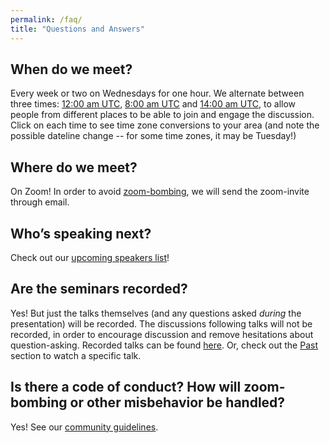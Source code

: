 ```yaml
---
permalink: /faq/
title: "Questions and Answers"
---
```


## When do we meet?
Every week or two on Wednesdays for one hour. We alternate between three times: [12:00 am UTC](https://www.timeanddate.com/worldclock/converter.html?iso=20200805T000000&p1=224&p2=179&p3=136&p4=676&p5=33&p6=152), [8:00 am UTC](https://www.timeanddate.com/worldclock/converter.html?iso=20200805T080000&p1=224&p2=179&p3=136&p4=676&p5=33&p6=152) and [14:00 am UTC](https://www.timeanddate.com/worldclock/converter.html?iso=20200805T140000&p1=224&p2=179&p3=136&p4=676&p5=33&p6=152), to allow people from different places to be able to join and engage the discussion. Click on each time to see time zone conversions to your area (and note the possible dateline change -- for some time zones, it may be Tuesday!) 

## Where do we meet?
On Zoom! In order to avoid [zoom-bombing](/assets/images/zoom-bomb.png), we will send the zoom-invite through email.

## Who’s speaking next?
Check out our [upcoming speakers list](/upcoming)!

## Are the seminars recorded?
Yes! But just the talks themselves (and any questions asked *during* the presentation) will be recorded.
The discussions following talks will not be recorded, in order to encourage discussion and remove hesitations about question-asking. 
Recorded talks can be found [here](https://www.youtube.com/playlist?list=PL0zsOCvKa2iEqmPV6WGhjuP-tsrUy102C). Or, check out the [Past](/past) section to watch a specific talk.

## Is there a code of conduct? How will zoom-bombing or other misbehavior be handled? 
Yes! See our [community guidelines](/guidelines/#community-guidelines).